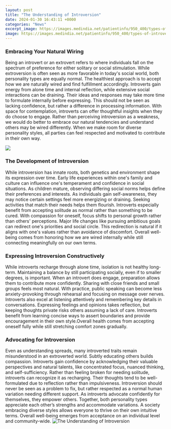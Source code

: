 ```yaml
---
layout: post
title: "The Understanding of Introversion"
date: 2024-01-30 16:43:11 +0000
categories: "News"
excerpt_image: https://images.medindia.net/patientinfo/950_400/types-of-introversion.jpg
image: https://images.medindia.net/patientinfo/950_400/types-of-introversion.jpg
---
```


### Embracing Your Natural Wiring
Being an introvert or an extrovert refers to where individuals fall on the spectrum of preference for either solitary or social stimulation. While extroversion is often seen as more favorable in today's social world, both personality types are equally normal. The healthiest approach is to accept how we are naturally wired and find fulfillment accordingly.
Introverts gain energy from alone time and internal reflection, while extensive social interactions can be draining. Their ideas and responses may take more time to formulate internally before expressing. This should not be seen as lacking confidence, but rather a difference in processing information. With space for contemplation, introverts can offer thoughtful insights when they do choose to engage.
Rather than perceiving introversion as a weakness, we would do better to embrace our natural tendencies and understand others may be wired differently. When we make room for diverse personality styles, all parties can feel respected and motivated to contribute in their own way.

![](https://quietandstrong.com/wp-content/uploads/2018/07/understanding-introverts.png)
### The Development of Introversion  
While introversion has innate roots, both genetics and environment shape its expression over time. Early life experiences within one's family and culture can influence one's temperament and confidence in social situations. As children mature, observing differing social norms helps define their preferences and interests.
As individuals gain self-awareness, they may notice certain settings feel more energizing or draining. Seeking activities that match their needs helps them flourish. Introverts especially benefit from accepting solitude as normal rather than something to be cured. With compassion for oneself, focus shifts to personal growth rather than others' perceptions.
Major life changes like pursuing ambitious goals can redirect one's priorities and social circle. This redirection is natural if it aligns with one's values rather than avoidance of discomfort. Overall well-being comes from honoring how we are wired internally while still connecting meaningfully on our own terms.
### Expressing Introversion Constructively
While introverts recharge through alone time, isolation is not healthy long-term. Maintaining a balance by still participating socially, even if to smaller degrees, is important. When an introvert does engage, preparation allows them to contribute more confidently. 
Sharing with close friends and small groups feels most natural. With practice, public speaking can become less anxiety-provoking through rehearsal and focusing on message over nerves. Introverts also excel at listening attentively and remembering key details in conversations.
Expressing feelings and opinions takes reflection, but keeping thoughts private risks others assuming a lack of care. Introverts benefit from learning concise ways to assert boundaries and provide encouragement in their own style.Overall health comes from accepting oneself fully while still stretching comfort zones gradually.
### Advocating for Introversion
Even as understanding spreads, many introverted traits remain misunderstood in an extroverted world. Subtly educating others builds compassion. Introverts gain confidence by acknowledging their valuable perspectives and natural talents, like concentrated focus, nuanced thinking, and self-sufficiency. 
Rather than feeling broken for needing solitude, introverts can recognize it as recharging. Their thoughts tend to be well-formulated due to reflection rather than impulsiveness. Introversion should never be seen as a problem to fix, but rather respected as a normal human variation needing different support. 
As introverts advocate confidently for themselves, they empower others. Together, both personality types appreciate each other’s strengths and accommodate variations. A society embracing diverse styles allows everyone to thrive on their own intuitive terms. Overall well-being emerges from acceptance on an individual level and community-wide.
![The Understanding of Introversion](https://images.medindia.net/patientinfo/950_400/types-of-introversion.jpg)
